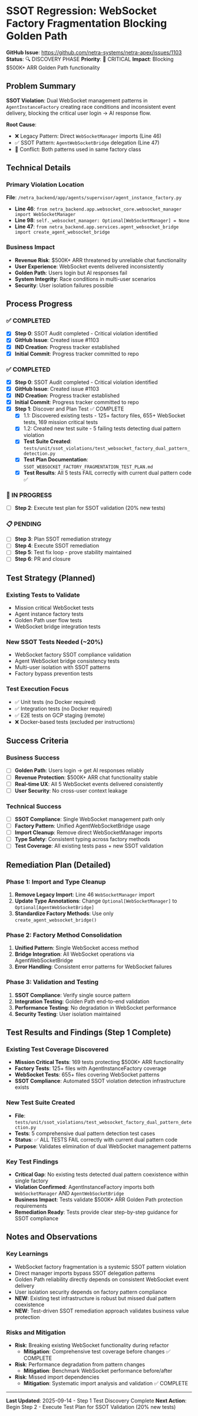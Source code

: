 # SSOT Regression: WebSocket Factory Fragmentation Blocking Golden Path

**GitHub Issue**: https://github.com/netra-systems/netra-apex/issues/1103
**Status**: 🔍 DISCOVERY PHASE
**Priority**: 🚨 CRITICAL
**Impact**: Blocking $500K+ ARR Golden Path functionality

## Problem Summary

**SSOT Violation**: Dual WebSocket management patterns in `AgentInstanceFactory` creating race conditions and inconsistent event delivery, blocking the critical user login → AI response flow.

**Root Cause**: 
- ❌ Legacy Pattern: Direct `WebSocketManager` imports (Line 46)
- ✅ SSOT Pattern: `AgentWebSocketBridge` delegation (Line 47)
- 🚫 Conflict: Both patterns used in same factory class

## Technical Details

### Primary Violation Location
**File**: `/netra_backend/app/agents/supervisor/agent_instance_factory.py`
- **Line 46**: `from netra_backend.app.websocket_core.websocket_manager import WebSocketManager`
- **Line 98**: `self._websocket_manager: Optional[WebSocketManager] = None`
- **Line 47**: `from netra_backend.app.services.agent_websocket_bridge import create_agent_websocket_bridge`

### Business Impact
- **Revenue Risk**: $500K+ ARR threatened by unreliable chat functionality
- **User Experience**: WebSocket events delivered inconsistently
- **Golden Path**: Users login but AI responses fail
- **System Integrity**: Race conditions in multi-user scenarios
- **Security**: User isolation failures possible

## Process Progress

### ✅ COMPLETED
- [x] **Step 0**: SSOT Audit completed - Critical violation identified
- [x] **GitHub Issue**: Created issue #1103 
- [x] **IND Creation**: Progress tracker established
- [x] **Initial Commit**: Progress tracker committed to repo

### ✅ COMPLETED
- [x] **Step 0**: SSOT Audit completed - Critical violation identified
- [x] **GitHub Issue**: Created issue #1103 
- [x] **IND Creation**: Progress tracker established
- [x] **Initial Commit**: Progress tracker committed to repo
- [x] **Step 1**: Discover and Plan Test ✅ COMPLETE
  - [x] 1.1: Discovered existing tests - 125+ factory files, 655+ WebSocket tests, 169 mission critical tests
  - [x] 1.2: Created new test suite - 5 failing tests detecting dual pattern violation
  - [x] **Test Suite Created**: `tests/unit/ssot_violations/test_websocket_factory_dual_pattern_detection.py` 
  - [x] **Test Plan Documentation**: `SSOT_WEBSOCKET_FACTORY_FRAGMENTATION_TEST_PLAN.md`
  - [x] **Test Results**: All 5 tests FAIL correctly with current dual pattern code ✅

### 🔄 IN PROGRESS  
- [ ] **Step 2**: Execute test plan for SSOT validation (20% new tests)

### 📋 PENDING
- [ ] **Step 3**: Plan SSOT remediation strategy  
- [ ] **Step 4**: Execute SSOT remediation
- [ ] **Step 5**: Test fix loop - prove stability maintained
- [ ] **Step 6**: PR and closure

## Test Strategy (Planned)

### Existing Tests to Validate
- Mission critical WebSocket tests
- Agent instance factory tests  
- Golden Path user flow tests
- WebSocket bridge integration tests

### New SSOT Tests Needed (~20%)
- WebSocket factory SSOT compliance validation
- Agent WebSocket bridge consistency tests
- Multi-user isolation with SSOT patterns
- Factory bypass prevention tests

### Test Execution Focus
- ✅ Unit tests (no Docker required)
- ✅ Integration tests (no Docker required)  
- ✅ E2E tests on GCP staging (remote)
- ❌ Docker-based tests (excluded per instructions)

## Success Criteria

### Business Success
- [ ] **Golden Path**: Users login → get AI responses reliably
- [ ] **Revenue Protection**: $500K+ ARR chat functionality stable
- [ ] **Real-time UX**: All 5 WebSocket events delivered consistently
- [ ] **User Security**: No cross-user context leakage

### Technical Success  
- [ ] **SSOT Compliance**: Single WebSocket management path only
- [ ] **Factory Pattern**: Unified AgentWebSocketBridge usage
- [ ] **Import Cleanup**: Remove direct WebSocketManager imports
- [ ] **Type Safety**: Consistent typing across factory methods
- [ ] **Test Coverage**: All existing tests pass + new SSOT validation

## Remediation Plan (Detailed)

### Phase 1: Import and Type Cleanup
1. **Remove Legacy Import**: Line 46 `WebSocketManager` import
2. **Update Type Annotations**: Change `Optional[WebSocketManager]` to `Optional[AgentWebSocketBridge]`
3. **Standardize Factory Methods**: Use only `create_agent_websocket_bridge()`

### Phase 2: Factory Method Consolidation
1. **Unified Pattern**: Single WebSocket access method
2. **Bridge Integration**: All WebSocket operations via AgentWebSocketBridge
3. **Error Handling**: Consistent error patterns for WebSocket failures

### Phase 3: Validation and Testing
1. **SSOT Compliance**: Verify single source pattern
2. **Integration Testing**: Golden Path end-to-end validation
3. **Performance Testing**: No degradation in WebSocket performance
4. **Security Testing**: User isolation maintained

## Test Results and Findings (Step 1 Complete)

### Existing Test Coverage Discovered
- **Mission Critical Tests**: 169 tests protecting $500K+ ARR functionality
- **Factory Tests**: 125+ files with AgentInstanceFactory coverage 
- **WebSocket Tests**: 655+ files covering WebSocket patterns
- **SSOT Compliance**: Automated SSOT violation detection infrastructure exists

### New Test Suite Created
- **File**: `tests/unit/ssot_violations/test_websocket_factory_dual_pattern_detection.py`
- **Tests**: 5 comprehensive dual pattern detection test cases
- **Status**: ✅ ALL TESTS FAIL correctly with current dual pattern code
- **Purpose**: Validates elimination of dual WebSocket management patterns

### Key Test Findings
- **Critical Gap**: No existing tests detected dual pattern coexistence within single factory
- **Violation Confirmed**: AgentInstanceFactory imports both `WebSocketManager` AND `AgentWebSocketBridge`
- **Business Impact**: Tests validate $500K+ ARR Golden Path protection requirements
- **Remediation Ready**: Tests provide clear step-by-step guidance for SSOT compliance

## Notes and Observations

### Key Learnings
- WebSocket factory fragmentation is a systemic SSOT pattern violation
- Direct manager imports bypass SSOT delegation patterns
- Golden Path reliability directly depends on consistent WebSocket event delivery
- User isolation security depends on factory pattern compliance
- **NEW**: Existing test infrastructure is robust but missed dual pattern coexistence
- **NEW**: Test-driven SSOT remediation approach validates business value protection

### Risks and Mitigation
- **Risk**: Breaking existing WebSocket functionality during refactor
  - **Mitigation**: Comprehensive test coverage before changes ✅ COMPLETE
- **Risk**: Performance degradation from pattern changes
  - **Mitigation**: Benchmark WebSocket performance before/after
- **Risk**: Missed import dependencies
  - **Mitigation**: Systematic import analysis and validation ✅ COMPLETE

---
**Last Updated**: 2025-09-14 - Step 1 Test Discovery Complete
**Next Action**: Begin Step 2 - Execute Test Plan for SSOT Validation (20% new tests)